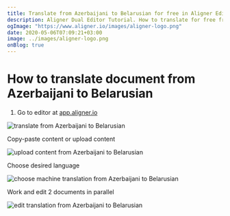 ```yaml
---
title: Translate from Azerbaijani to Belarusian for free in Aligner Editor
description: Aligner Dual Editor Tutorial. How to translate for free from Azerbaijani to Belarusian. Aligner is multilingual document management platform. 
ogImage: "https://www.aligner.io/images/aligner-logo.png"
date: 2020-05-06T07:09:21+03:00
image: ../images/aligner-logo.png
onBlog: true
---
```


# How to translate document from Azerbaijani to Belarusian

1. Go to editor at [app.aligner.io](https://app.aligner.io "Aligner App web page")

![translate from Azerbaijani to Belarusian](../aligner-blank-editor.png "translate from Azerbaijani to Belarusian")

Copy-paste content or upload content

![upload content from Azerbaijani to Belarusian](../aligner-uploaded-document.png "upload content from Azerbaijani to Belarusian")

Choose desired language

![choose machine translation from Azerbaijani to Belarusian](../aligner-language-dropdown.png "choose machine translation from Azerbaijani to Belarusian")

Work and edit 2 documents in parallel

![edit translation from Azerbaijani to Belarusian](../aligner-double-sitded-editor.png "edit translation from Azerbaijani to Belarusian")

